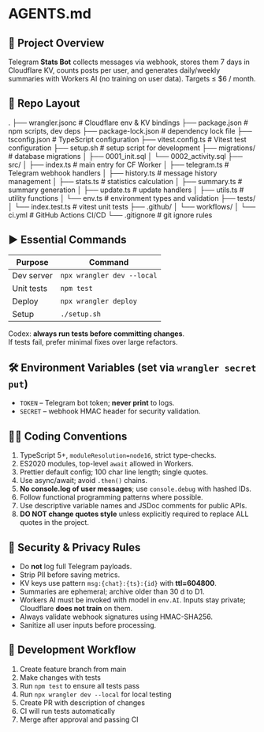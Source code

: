 # AGENTS.md
## 📜 Project Overview
Telegram **Stats Bot** collects messages via webhook, stores them 7 days in Cloudflare KV, counts posts per user, and generates daily/weekly summaries with Workers AI (no training on user data). Targets ≤ $6 / month.

## 📁 Repo Layout
.
├── wrangler.jsonc         # Cloudflare env & KV bindings
├── package.json           # npm scripts, dev deps
├── package-lock.json      # dependency lock file
├── tsconfig.json          # TypeScript configuration
├── vitest.config.ts       # Vitest test configuration
├── setup.sh               # setup script for development
├── migrations/            # database migrations
│   ├── 0001_init.sql
│   └── 0002_activity.sql
├── src/
│   ├── index.ts           # main entry for CF Worker
│   ├── telegram.ts        # Telegram webhook handlers
│   ├── history.ts         # message history management
│   ├── stats.ts           # statistics calculation
│   ├── summary.ts         # summary generation
│   ├── update.ts          # update handlers
│   ├── utils.ts           # utility functions
│   └── env.ts             # environment types and validation
├── tests/
│   └── index.test.ts      # vitest unit tests
├── .github/
│   └── workflows/
│       └── ci.yml         # GitHub Actions CI/CD
└── .gitignore            # git ignore rules

## ▶️ Essential Commands
| Purpose           | Command                                   |
|-------------------|-------------------------------------------|
| Dev server        | `npx wrangler dev --local`                |
| Unit tests        | `npm test`                                |
| Deploy            | `npx wrangler deploy`                     |
| Setup             | `./setup.sh`                              |

Codex: **always run tests before committing changes**.  
If tests fail, prefer minimal fixes over large refactors.

## 🛠 Environment Variables (set via `wrangler secret put`)
- `TOKEN` – Telegram bot token; **never print** to logs.
- `SECRET` – webhook HMAC header for security validation.

## 🧑‍💻 Coding Conventions
1. TypeScript 5+, `moduleResolution=node16`, strict type-checks.  
2. ES2020 modules, top-level `await` allowed in Workers.  
3. Prettier default config; 100 char line length; single quotes.  
4. Use async/await; avoid `.then()` chains.  
5. **No console.log of user messages**; use `console.debug` with hashed IDs.
6. Follow functional programming patterns where possible.
7. Use descriptive variable names and JSDoc comments for public APIs.
8. **DO NOT change quotes style** unless explicitly required to replace ALL quotes in the project.

## 🔐 Security & Privacy Rules
- Do **not** log full Telegram payloads.  
- Strip PII before saving metrics.  
- KV keys use pattern `msg:{chat}:{ts}:{id}` with **ttl=604800**.  
- Summaries are ephemeral; archive older than 30 d to D1.  
- Workers AI must be invoked with model in `env.AI`. Inputs stay private; Cloudflare **does not train** on them.
- Always validate webhook signatures using HMAC-SHA256.
- Sanitize all user inputs before processing.

## 🔄 Development Workflow
1. Create feature branch from main
2. Make changes with tests
3. Run `npm test` to ensure all tests pass
4. Run `npx wrangler dev --local` for local testing
5. Create PR with description of changes
6. CI will run tests automatically
7. Merge after approval and passing CI